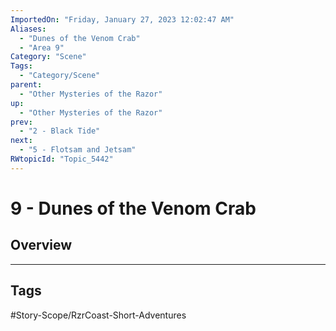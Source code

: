 ```yaml
---
ImportedOn: "Friday, January 27, 2023 12:02:47 AM"
Aliases:
  - "Dunes of the Venom Crab"
  - "Area 9"
Category: "Scene"
Tags:
  - "Category/Scene"
parent:
  - "Other Mysteries of the Razor"
up:
  - "Other Mysteries of the Razor"
prev:
  - "2 - Black Tide"
next:
  - "5 - Flotsam and Jetsam"
RWtopicId: "Topic_5442"
---
```

# 9 - Dunes of the Venom Crab
## Overview

---
## Tags
#Story-Scope/RzrCoast-Short-Adventures

